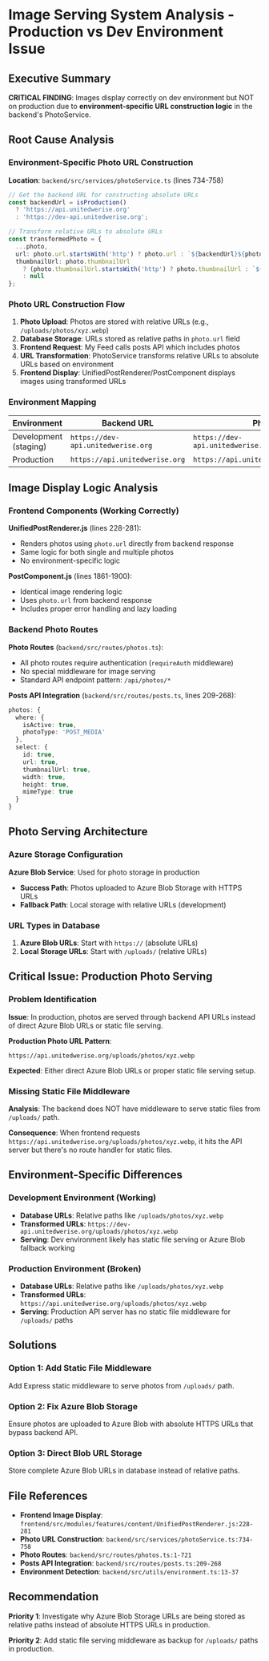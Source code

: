 # Image Serving System Analysis - Production vs Dev Environment Issue

## Executive Summary

**CRITICAL FINDING**: Images display correctly on dev environment but NOT on production due to **environment-specific URL construction logic** in the backend's PhotoService.

## Root Cause Analysis

### Environment-Specific Photo URL Construction

**Location**: `backend/src/services/photoService.ts` (lines 734-758)

```typescript
// Get the backend URL for constructing absolute URLs
const backendUrl = isProduction()
  ? 'https://api.unitedwerise.org'
  : 'https://dev-api.unitedwerise.org';

// Transform relative URLs to absolute URLs
const transformedPhoto = {
  ...photo,
  url: photo.url.startsWith('http') ? photo.url : `${backendUrl}${photo.url}`,
  thumbnailUrl: photo.thumbnailUrl
    ? (photo.thumbnailUrl.startsWith('http') ? photo.thumbnailUrl : `${backendUrl}${photo.thumbnailUrl}`)
    : null
};
```

### Photo URL Construction Flow

1. **Photo Upload**: Photos are stored with relative URLs (e.g., `/uploads/photos/xyz.webp`)
2. **Database Storage**: URLs stored as relative paths in `photo.url` field
3. **Frontend Request**: My Feed calls posts API which includes photos
4. **URL Transformation**: PhotoService transforms relative URLs to absolute URLs based on environment
5. **Frontend Display**: UnifiedPostRenderer/PostComponent displays images using transformed URLs

### Environment Mapping

| Environment | Backend URL | Photo URL Construction |
|-------------|-------------|----------------------|
| Development (staging) | `https://dev-api.unitedwerise.org` | `https://dev-api.unitedwerise.org/uploads/photos/xyz.webp` |
| Production | `https://api.unitedwerise.org` | `https://api.unitedwerise.org/uploads/photos/xyz.webp` |

## Image Display Logic Analysis

### Frontend Components (Working Correctly)

**UnifiedPostRenderer.js** (lines 228-281):
- Renders photos using `photo.url` directly from backend response
- Same logic for both single and multiple photos
- No environment-specific logic

**PostComponent.js** (lines 1861-1900):
- Identical image rendering logic
- Uses `photo.url` from backend response
- Includes proper error handling and lazy loading

### Backend Photo Routes

**Photo Routes** (`backend/src/routes/photos.ts`):
- All photo routes require authentication (`requireAuth` middleware)
- No special middleware for image serving
- Standard API endpoint pattern: `/api/photos/*`

**Posts API Integration** (`backend/src/routes/posts.ts`, lines 209-268):
```typescript
photos: {
  where: {
    isActive: true,
    photoType: 'POST_MEDIA'
  },
  select: {
    id: true,
    url: true,
    thumbnailUrl: true,
    width: true,
    height: true,
    mimeType: true
  }
}
```

## Photo Serving Architecture

### Azure Storage Configuration

**Azure Blob Service**: Used for photo storage in production
- **Success Path**: Photos uploaded to Azure Blob Storage with HTTPS URLs
- **Fallback Path**: Local storage with relative URLs (development)

### URL Types in Database

1. **Azure Blob URLs**: Start with `https://` (absolute URLs)
2. **Local Storage URLs**: Start with `/uploads/` (relative URLs)

## Critical Issue: Production Photo Serving

### Problem Identification

**Issue**: In production, photos are served through backend API URLs instead of direct Azure Blob URLs or static file serving.

**Production Photo URL Pattern**:
```
https://api.unitedwerise.org/uploads/photos/xyz.webp
```

**Expected**: Either direct Azure Blob URLs or proper static file serving setup.

### Missing Static File Middleware

**Analysis**: The backend does NOT have middleware to serve static files from `/uploads/` path.

**Consequence**: When frontend requests `https://api.unitedwerise.org/uploads/photos/xyz.webp`, it hits the API server but there's no route handler for static files.

## Environment-Specific Differences

### Development Environment (Working)
- **Database URLs**: Relative paths like `/uploads/photos/xyz.webp`
- **Transformed URLs**: `https://dev-api.unitedwerise.org/uploads/photos/xyz.webp`
- **Serving**: Dev environment likely has static file serving or Azure Blob fallback working

### Production Environment (Broken)
- **Database URLs**: Relative paths like `/uploads/photos/xyz.webp`
- **Transformed URLs**: `https://api.unitedwerise.org/uploads/photos/xyz.webp`
- **Serving**: Production API server has no static file middleware for `/uploads/` paths

## Solutions

### Option 1: Add Static File Middleware
Add Express static middleware to serve photos from `/uploads/` path.

### Option 2: Fix Azure Blob Storage
Ensure photos are uploaded to Azure Blob with absolute HTTPS URLs that bypass backend API.

### Option 3: Direct Blob URL Storage
Store complete Azure Blob URLs in database instead of relative paths.

## File References

- **Frontend Image Display**: `frontend/src/modules/features/content/UnifiedPostRenderer.js:228-281`
- **Photo URL Construction**: `backend/src/services/photoService.ts:734-758`
- **Photo Routes**: `backend/src/routes/photos.ts:1-721`
- **Posts API Integration**: `backend/src/routes/posts.ts:209-268`
- **Environment Detection**: `backend/src/utils/environment.ts:13-37`

## Recommendation

**Priority 1**: Investigate why Azure Blob Storage URLs are being stored as relative paths instead of absolute HTTPS URLs in production.

**Priority 2**: Add static file serving middleware as backup for `/uploads/` paths in production.